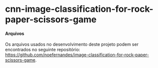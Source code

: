 # cnn-image-classification-for-rock-paper-scissors-game

#### Arquivos
Os arquivos usados no desenvolvimento deste projeto podem ser encontrados no seguinte repositório: https://github.com/noefernandes/image-classification-for-rock-paper-scissors-game.
